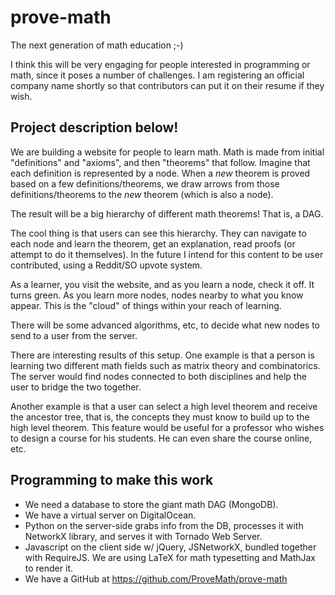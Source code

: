 # prove-math
The next generation of math education ;-)

I think this will be very engaging for people interested in programming or math, since it poses a number of challenges.  I am registering an official company name shortly so that contributors can put it on their resume if they wish.


Project description below!
------------------------------
We are building a website for people to learn math.  Math is made from initial "definitions" and "axioms", and then "theorems" that follow.  Imagine that each definition is represented by a node.  When a *new* theorem is proved based on a few definitions/theorems, we draw arrows from those definitions/theorems to the *new* theorem (which is also a node).

The result will be a big hierarchy of different math theorems!  That is, a DAG.

The cool thing is that users can see this hierarchy.  They can navigate to each node and learn the theorem, get an explanation, read proofs (or attempt to do it themselves).  In the future I intend for this content to be user contributed, using a Reddit/SO upvote system.

As a learner, you visit the website, and as you learn a node, check it off. It turns green. As you learn more nodes, nodes nearby to what you know appear. This is the "cloud" of things within your reach of learning.

There will be some advanced algorithms, etc, to decide what new nodes to send to a user from the server.

There are interesting results of this setup. One example is that a person is learning two different math fields such as matrix theory and combinatorics. The server would find nodes connected to both disciplines and help the user to bridge the two together.

Another example is that a user can select a high level theorem and receive the ancestor tree, that is, the concepts they must know to build up to the high level theorem. This feature would be useful for a professor who wishes to design a course for his students. He can even share the course online, etc.


Programming to make this work
------------------------------------
  * We need a database to store the giant math DAG (MongoDB).
  * We have a virtual server on DigitalOcean.
  * Python on the server-side grabs info from the DB, processes it with NetworkX library, and serves it with Tornado Web Server.
  * Javascript on the client side w/ jQuery, JSNetworkX, bundled together with RequireJS.  We are using LaTeX for math typesetting and MathJax to render it.
  * We have a GitHub at https://github.com/ProveMath/prove-math

